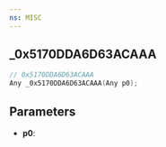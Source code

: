 ```yaml
---
ns: MISC
---
```

## _0x5170DDA6D63ACAAA

```c
// 0x5170DDA6D63ACAAA
Any _0x5170DDA6D63ACAAA(Any p0);
```

## Parameters
* **p0**:
